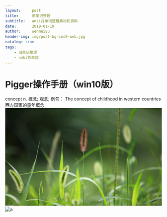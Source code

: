 ```yaml
---
layout:     post
title:      旧笔记整理
subtitle:   anki背单词整理素材和资料
date:       2019-01-10
author:     wenmeiyu
header-img: img/post-bg-ios9-web.jpg
catalog: true
tags:
    - 旧笔记整理
    - anki背单词
---
```




# Pigger操作手册（win10版）

concept  n.	概念; 观念;
例句：
The concept of childhood in western countries  西方国家的童年概念
![a](https://github.com/wenmeiyu/wenmeiyu.github.io/blob/master/img/404-bg.jpg)
![a](../../img/404-bg.jpg)







